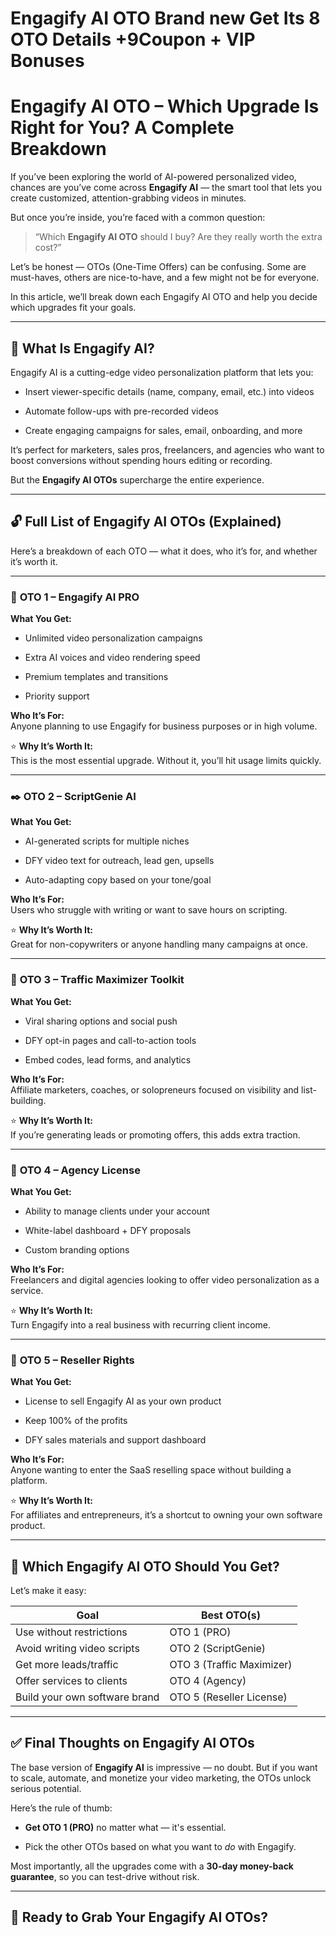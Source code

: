 # Engagify AI OTO Brand new Get Its 8 OTO Details +9Coupon + VIP Bonuses
<h1 class="" data-start="265" data-end="341"><strong data-start="267" data-end="341">Engagify AI OTO – Which Upgrade Is Right for You? A Complete Breakdown</strong></h1>
<p class="" data-start="343" data-end="546">If you’ve been exploring the world of AI-powered personalized video, chances are you’ve come across <strong data-start="443" data-end="458">Engagify AI</strong> — the smart tool that lets you create customized, attention-grabbing videos in minutes.</p>
<p class="" data-start="548" data-end="608">But once you’re inside, you’re faced with a common question:</p>

<blockquote data-start="610" data-end="691">
<p class="" data-start="612" data-end="691">“Which <strong data-start="619" data-end="638">Engagify AI OTO</strong> should I buy? Are they really worth the extra cost?”</p>
</blockquote>
<p class="" data-start="693" data-end="834">Let’s be honest — OTOs (One-Time Offers) can be confusing. Some are must-haves, others are nice-to-have, and a few might not be for everyone.</p>
<p class="" data-start="836" data-end="941">In this article, we’ll break down each Engagify AI OTO and help you decide which upgrades fit your goals.</p>


<hr class="" data-start="943" data-end="946" />

<h2 class="" data-start="948" data-end="974">🌟 What Is Engagify AI?</h2>
<p class="" data-start="976" data-end="1051">Engagify AI is a cutting-edge video personalization platform that lets you:</p>

<ul data-start="1052" data-end="1245">
 	<li class="" data-start="1052" data-end="1127">
<p class="" data-start="1054" data-end="1127">Insert viewer-specific details (name, company, email, etc.) into videos</p>
</li>
 	<li class="" data-start="1128" data-end="1176">
<p class="" data-start="1130" data-end="1176">Automate follow-ups with pre-recorded videos</p>
</li>
 	<li class="" data-start="1177" data-end="1245">
<p class="" data-start="1179" data-end="1245">Create engaging campaigns for sales, email, onboarding, and more</p>
</li>
</ul>
<p class="" data-start="1247" data-end="1387">It’s perfect for marketers, sales pros, freelancers, and agencies who want to boost conversions without spending hours editing or recording.</p>
<p class="" data-start="1389" data-end="1452">But the <strong data-start="1397" data-end="1417">Engagify AI OTOs</strong> supercharge the entire experience.</p>


<hr class="" data-start="1454" data-end="1457" />

<h2 class="" data-start="1459" data-end="1506">🔓 Full List of Engagify AI OTOs (Explained)</h2>
<p class="" data-start="1508" data-end="1595">Here’s a breakdown of each OTO — what it does, who it’s for, and whether it’s worth it.</p>


<hr class="" data-start="1597" data-end="1600" />

<h3 class="" data-start="1602" data-end="1636">🧩 <strong data-start="1609" data-end="1636">OTO 1 – Engagify AI PRO</strong></h3>
<p class="" data-start="1638" data-end="1657"><strong data-start="1638" data-end="1655">What You Get:</strong></p>

<ul data-start="1658" data-end="1806">
 	<li class="" data-start="1658" data-end="1703">
<p class="" data-start="1660" data-end="1703">Unlimited video personalization campaigns</p>
</li>
 	<li class="" data-start="1704" data-end="1749">
<p class="" data-start="1706" data-end="1749">Extra AI voices and video rendering speed</p>
</li>
 	<li class="" data-start="1750" data-end="1787">
<p class="" data-start="1752" data-end="1787">Premium templates and transitions</p>
</li>
 	<li class="" data-start="1788" data-end="1806">
<p class="" data-start="1790" data-end="1806">Priority support</p>
</li>
</ul>
<p class="" data-start="1808" data-end="1900"><strong data-start="1808" data-end="1825">Who It’s For:</strong><br data-start="1825" data-end="1828" />Anyone planning to use Engagify for business purposes or in high volume.</p>
<p class="" data-start="1902" data-end="2009">⭐ <strong data-start="1904" data-end="1926">Why It’s Worth It:</strong><br data-start="1926" data-end="1929" />This is the most essential upgrade. Without it, you’ll hit usage limits quickly.</p>


<hr class="" data-start="2011" data-end="2014" />

<h3 class="" data-start="2016" data-end="2049">✒️ <strong data-start="2023" data-end="2049">OTO 2 – ScriptGenie AI</strong></h3>
<p class="" data-start="2051" data-end="2070"><strong data-start="2051" data-end="2068">What You Get:</strong></p>

<ul data-start="2071" data-end="2211">
 	<li class="" data-start="2071" data-end="2115">
<p class="" data-start="2073" data-end="2115">AI-generated scripts for multiple niches</p>
</li>
 	<li class="" data-start="2116" data-end="2166">
<p class="" data-start="2118" data-end="2166">DFY video text for outreach, lead gen, upsells</p>
</li>
 	<li class="" data-start="2167" data-end="2211">
<p class="" data-start="2169" data-end="2211">Auto-adapting copy based on your tone/goal</p>
</li>
</ul>
<p class="" data-start="2213" data-end="2300"><strong data-start="2213" data-end="2230">Who It’s For:</strong><br data-start="2230" data-end="2233" />Users who struggle with writing or want to save hours on scripting.</p>
<p class="" data-start="2302" data-end="2397">⭐ <strong data-start="2304" data-end="2326">Why It’s Worth It:</strong><br data-start="2326" data-end="2329" />Great for non-copywriters or anyone handling many campaigns at once.</p>


<hr class="" data-start="2399" data-end="2402" />

<h3 class="" data-start="2404" data-end="2448">🚀 <strong data-start="2411" data-end="2448">OTO 3 – Traffic Maximizer Toolkit</strong></h3>
<p class="" data-start="2450" data-end="2469"><strong data-start="2450" data-end="2467">What You Get:</strong></p>

<ul data-start="2470" data-end="2598">
 	<li class="" data-start="2470" data-end="2511">
<p class="" data-start="2472" data-end="2511">Viral sharing options and social push</p>
</li>
 	<li class="" data-start="2512" data-end="2557">
<p class="" data-start="2514" data-end="2557">DFY opt-in pages and call-to-action tools</p>
</li>
 	<li class="" data-start="2558" data-end="2598">
<p class="" data-start="2560" data-end="2598">Embed codes, lead forms, and analytics</p>
</li>
</ul>
<p class="" data-start="2600" data-end="2706"><strong data-start="2600" data-end="2617">Who It’s For:</strong><br data-start="2617" data-end="2620" />Affiliate marketers, coaches, or solopreneurs focused on visibility and list-building.</p>
<p class="" data-start="2708" data-end="2808">⭐ <strong data-start="2710" data-end="2732">Why It’s Worth It:</strong><br data-start="2732" data-end="2735" />If you’re generating leads or promoting offers, this adds extra traction.</p>


<hr class="" data-start="2810" data-end="2813" />

<h3 class="" data-start="2815" data-end="2848">🏢 <strong data-start="2822" data-end="2848">OTO 4 – Agency License</strong></h3>
<p class="" data-start="2850" data-end="2869"><strong data-start="2850" data-end="2867">What You Get:</strong></p>

<ul data-start="2870" data-end="2986">
 	<li class="" data-start="2870" data-end="2918">
<p class="" data-start="2872" data-end="2918">Ability to manage clients under your account</p>
</li>
 	<li class="" data-start="2919" data-end="2960">
<p class="" data-start="2921" data-end="2960">White-label dashboard + DFY proposals</p>
</li>
 	<li class="" data-start="2961" data-end="2986">
<p class="" data-start="2963" data-end="2986">Custom branding options</p>
</li>
</ul>
<p class="" data-start="2988" data-end="3093"><strong data-start="2988" data-end="3005">Who It’s For:</strong><br data-start="3005" data-end="3008" />Freelancers and digital agencies looking to offer video personalization as a service.</p>
<p class="" data-start="3095" data-end="3186">⭐ <strong data-start="3097" data-end="3119">Why It’s Worth It:</strong><br data-start="3119" data-end="3122" />Turn Engagify into a real business with recurring client income.</p>


<hr class="" data-start="3188" data-end="3191" />

<h3 class="" data-start="3193" data-end="3227">💼 <strong data-start="3200" data-end="3227">OTO 5 – Reseller Rights</strong></h3>
<p class="" data-start="3229" data-end="3248"><strong data-start="3229" data-end="3246">What You Get:</strong></p>

<ul data-start="3249" data-end="3373">
 	<li class="" data-start="3249" data-end="3300">
<p class="" data-start="3251" data-end="3300">License to sell Engagify AI as your own product</p>
</li>
 	<li class="" data-start="3301" data-end="3329">
<p class="" data-start="3303" data-end="3329">Keep 100% of the profits</p>
</li>
 	<li class="" data-start="3330" data-end="3373">
<p class="" data-start="3332" data-end="3373">DFY sales materials and support dashboard</p>
</li>
</ul>
<p class="" data-start="3375" data-end="3472"><strong data-start="3375" data-end="3392">Who It’s For:</strong><br data-start="3392" data-end="3395" />Anyone wanting to enter the SaaS reselling space without building a platform.</p>
<p class="" data-start="3474" data-end="3587">⭐ <strong data-start="3476" data-end="3498">Why It’s Worth It:</strong><br data-start="3498" data-end="3501" />For affiliates and entrepreneurs, it’s a shortcut to owning your own software product.</p>


<hr class="" data-start="3589" data-end="3592" />

<h2 class="" data-start="3594" data-end="3637">🧠 Which Engagify AI OTO Should You Get?</h2>
<p class="" data-start="3639" data-end="3658">Let’s make it easy:</p>

<div class="_tableContainer_16hzy_1">
<div class="_tableWrapper_16hzy_14 group flex w-fit flex-col-reverse" tabindex="-1">
<table class="w-fit min-w-(--thread-content-width)" data-start="3660" data-end="4162">
<thead data-start="3660" data-end="3730">
<tr data-start="3660" data-end="3730">
<th data-start="3660" data-end="3694" data-col-size="sm">Goal</th>
<th data-start="3694" data-end="3730" data-col-size="sm">Best OTO(s)</th>
</tr>
</thead>
<tbody data-start="3803" data-end="4162">
<tr data-start="3803" data-end="3874">
<td data-start="3803" data-end="3838" data-col-size="sm">Use without restrictions</td>
<td data-col-size="sm" data-start="3838" data-end="3874">OTO 1 (PRO)</td>
</tr>
<tr data-start="3875" data-end="3946">
<td data-start="3875" data-end="3910" data-col-size="sm">Avoid writing video scripts</td>
<td data-col-size="sm" data-start="3910" data-end="3946">OTO 2 (ScriptGenie)</td>
</tr>
<tr data-start="3947" data-end="4018">
<td data-start="3947" data-end="3982" data-col-size="sm">Get more leads/traffic</td>
<td data-start="3982" data-end="4018" data-col-size="sm">OTO 3 (Traffic Maximizer)</td>
</tr>
<tr data-start="4019" data-end="4090">
<td data-start="4019" data-end="4054" data-col-size="sm">Offer services to clients</td>
<td data-col-size="sm" data-start="4054" data-end="4090">OTO 4 (Agency)</td>
</tr>
<tr data-start="4091" data-end="4162">
<td data-start="4091" data-end="4126" data-col-size="sm">Build your own software brand</td>
<td data-col-size="sm" data-start="4126" data-end="4162">OTO 5 (Reseller License)</td>
</tr>
</tbody>
</table>
<div class="sticky end-(--thread-content-margin) h-0 self-end select-none">
<div class="absolute end-0 flex items-end"></div>
</div>
</div>
</div>

<hr class="" data-start="4164" data-end="4167" />

<h2 class="" data-start="4169" data-end="4208">✅ Final Thoughts on Engagify AI OTOs</h2>
<p class="" data-start="4210" data-end="4377">The base version of <strong data-start="4230" data-end="4245">Engagify AI</strong> is impressive — no doubt. But if you want to scale, automate, and monetize your video marketing, the OTOs unlock serious potential.</p>
<p class="" data-start="4379" data-end="4404">Here’s the rule of thumb:</p>

<ul data-start="4405" data-end="4529">
 	<li class="" data-start="4405" data-end="4461">
<p class="" data-start="4407" data-end="4461"><strong data-start="4407" data-end="4426">Get OTO 1 (PRO)</strong> no matter what — it's essential.</p>
</li>
 	<li class="" data-start="4462" data-end="4529">
<p class="" data-start="4464" data-end="4529">Pick the other OTOs based on what you want to <em data-start="4510" data-end="4514">do</em> with Engagify.</p>
</li>
</ul>
<p class="" data-start="4531" data-end="4646">Most importantly, all the upgrades come with a <strong data-start="4578" data-end="4609">30-day money-back guarantee</strong>, so you can test-drive without risk.</p>


<hr class="" data-start="4648" data-end="4651" />

<h2 class="" data-start="4653" data-end="4695">🔗 Ready to Grab Your Engagify AI OTOs?</h2>
